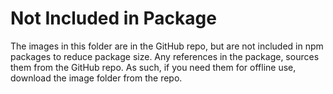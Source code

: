 # Not Included in Package
The images in this folder are in the GitHub repo, but are not included in npm packages to reduce package size. Any references in the package, sources them from the GitHub repo. As such, if you need them for offline use, download the image folder from the repo.
